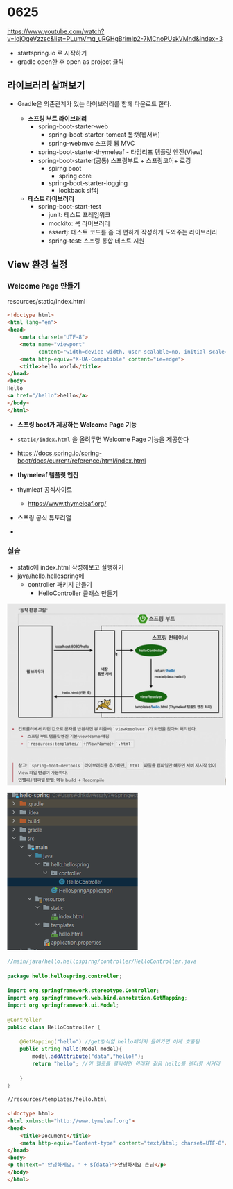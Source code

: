 



# 0625

https://www.youtube.com/watch?v=lqjOqeVzzsc&list=PLumVmq_uRGHgBrimIp2-7MCnoPUskVMnd&index=3

- startspring.io 로 시작하기
- gradle open한 후 open as project 클릭



## 라이브러리 살펴보기

- Gradle은 의존관계가 있는 라이브러리를 함께 다운로드 한다.

  

  - **스프링 부트 라이브러리**
    - spring-boot-starter-web
      - spring-boot-starter-tomcat 톰캣(웹서버)
      - spring-webmvc 스프링 웹 MVC
    - spring-boot-starter-thymeleaf - 타임리프 템플릿 엔진(View)
    - spring-boot-starter(공통) 스프링부트 + 스프링코어+ 로깅
      - spirng boot
        - spring core
      - spring-boot-starter-logging
        - lockback slf4j
  - **테스트 라이브러리**
    - spring-boot-start-test
      - junit: 테스트 프레임워크
      - mockito: 목 라이브러리
      - assertj: 테스트 코드를 좀 더 편하게 작성하게 도와주는 라이브러리
      - spring-test: 스프링 통합 테스트 지원

## View 환경 설정

### Welcome Page 만들기

resources/static/index.html

```html
<!doctype html>
<html lang="en">
<head>
    <meta charset="UTF-8">
    <meta name="viewport"
          content="width=device-width, user-scalable=no, initial-scale=1.0, maximum-scale=1.0, minimum-scale=1.0">
    <meta http-equiv="X-UA-Compatible" content="ie=edge">
    <title>hello world</title>
</head>
<body>
Hello
<a href="/hello">hello</a>
</body>
</html>
```



- **스프링 boot가 제공하는 Welcome Page 기능**

- `static/index.html` 을 올려두면 Welcome Page 기능을 제공한다

- https://docs.spring.io/spring-boot/docs/current/reference/html/index.html

  

- **thymeleaf 템플릿 엔진**
- thymleaf 공식사이트
  - https://www.thymeleaf.org/
- 스프링 공식 튜토리얼
- 



### 실습

- static에 index.html 작성해보고 실행하기
- java/hello.hellospring에 
  - controller 패키지 만들기
    - HelloController 클래스 만들기

![image-20220626235905008](readme.assets/image-20220626235905008.png)

![image-20220627000256921](readme.assets/image-20220627000256921.png)

```java
//main/java/hello.hellospirng/controller/HelloController.java

package hello.hellospring.controller;

import org.springframework.stereotype.Controller;
import org.springframework.web.bind.annotation.GetMapping;
import org.springframework.ui.Model;

@Controller
public class HelloController {

    @GetMapping("hello") //get방식임 hello페이지 들어가면 이게 호출됨
    public String hello(Model model){
        model.addAttribute("data","hello!");
        return "hello"; //이 헬로를 클릭하면 아래와 같음 hello를 렌더링 시켜라
        
    }
}

```

```html
//resources/templates/hello.html

<!doctype html>
<html xmlns:th="http://www.tymeleaf.org">
<head>
    <title>Document</title>
    <meta http-equiv="Content-type" content="text/html; charset=UTF-8"/>
</head>
<body>
<p th:text="'안녕하세요. ' + ${data}">안녕하세요 손님</p>
</body>
</html>
```

